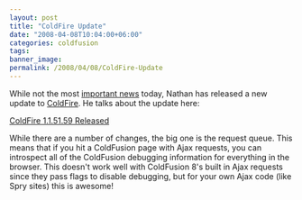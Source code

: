 ```yaml
---
layout: post
title: "ColdFire Update"
date: "2008-04-08T10:04:00+06:00"
categories: coldfusion 
tags: 
banner_image: 
permalink: /2008/04/08/ColdFire-Update
---
```


While not the most <a href="http://www.raymondcamden.com/index.cfm/2008/4/8/I-hit-level-35-today-IRL">important news</a> today, Nathan has released a new update to <a href="http://coldfire.riaforge.org">ColdFire</a>. He talks about the update here:

<a href="http://www.mischefamily.com/nathan/index.cfm/2008/4/7/ColdFire-115159-Released">ColdFire 1.1.51.59 Released</a>

While there are a number of changes, the big one is the request queue. This means that if you hit a ColdFusion page with Ajax requests, you can introspect all of the ColdFusion debugging information for everything in the browser. This doesn't work well with ColdFusion 8's built in Ajax requests since they pass flags to disable debugging, but for your own Ajax code (like Spry sites) this is awesome!